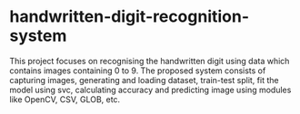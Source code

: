 # handwritten-digit-recognition-system
This project focuses on recognising the handwritten digit using data which contains images containing 0 to 9. The proposed system consists of capturing images, generating and loading dataset, train-test split, fit the model using svc, calculating accuracy and predicting image using modules like OpenCV, CSV, GLOB, etc.
